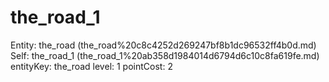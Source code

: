 # the_road_1

Entity: the_road (the_road%20c8c4252d269247bf8b1dc96532ff4b0d.md)
Self: the_road_1 (the_road_1%20ab358d1984014d6794d6c10c8fa619fe.md)
entityKey: the_road
level: 1
pointCost: 2